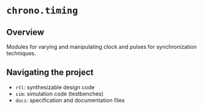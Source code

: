 # `chrono.timing`

## Overview

Modules for varying and manipulating clock and pulses for synchronization techniques.

## Navigating the project
- `rtl`: synthesizable design code
- `sim`: simulation code (testbenches)
- `docs`: specification and documentation files